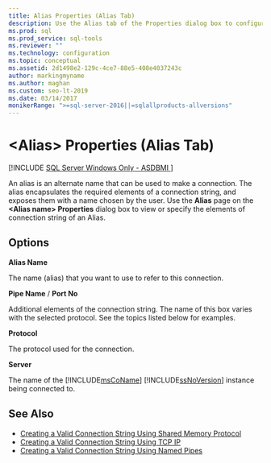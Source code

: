 ```yaml
---
title: Alias Properties (Alias Tab)
description: Use the Alias tab of the Properties dialog box to configure an alias so that you can use an alternate name when connecting to an instance of SQL Server.
ms.prod: sql
ms.prod_service: sql-tools
ms.reviewer: ""
ms.technology: configuration
ms.topic: conceptual
ms.assetid: 2d1498e2-129c-4ce7-88e5-408e4037243c
author: markingmyname
ms.author: maghan
ms.custom: seo-lt-2019
ms.date: 03/14/2017
monikerRange: ">=sql-server-2016||=sqlallproducts-allversions"
---
```


# &lt;Alias&gt; Properties (Alias Tab)

[!INCLUDE [SQL Server Windows Only - ASDBMI ](../../includes/applies-to-version/sql-windows-only-asdbmi.md)]

An alias is an alternate name that can be used to make a connection. The alias encapsulates the required elements of a connection string, and exposes them with a name chosen by the user. Use the **Alias** page on the **\<**Alias name**> Properties** dialog box to view or specify the elements of connection string of an Alias.

## Options

**Alias Name**

The name (alias) that you want to use to refer to this connection.  

**Pipe Name** / **Port No**  

Additional elements of the connection string. The name of this box varies with the selected protocol. See the topics listed below for examples.  

**Protocol**

The protocol used for the connection.

**Server**

The name of the [!INCLUDE[msCoName](../../includes/msconame-md.md)] [!INCLUDE[ssNoVersion](../../includes/ssnoversion-md.md)] instance being connected to.  

## See Also

- [Creating a Valid Connection String Using Shared Memory Protocol](../../tools/configuration-manager/creating-a-valid-connection-string-using-shared-memory-protocol.md)
- [Creating a Valid Connection String Using TCP IP](../../tools/configuration-manager/creating-a-valid-connection-string-using-tcp-ip.md)
- [Creating a Valid Connection String Using Named Pipes](https://msdn.microsoft.com/library/90930ff2-143b-4651-8ae3-297103600e4f)